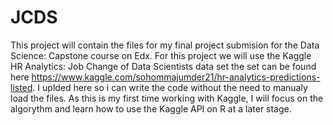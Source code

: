 # JCDS
This project will contain the files for my final project submision for the Data Science: Capstone course on Edx.
For this project we will use the Kaggle HR Analytics: Job Change of Data Scientists data set the set can be found here https://www.kaggle.com/sohommajumder21/hr-analytics-predictions-listed. I uplded here so i can write the code without the need to manualy load the files. As this is my first time working with Kaggle, I will focus on the algorythm and learn how to use the Kaggle API on R at a later stage.
